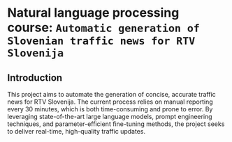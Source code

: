 # Natural language processing course: `Automatic generation of Slovenian traffic news for RTV Slovenija`

## Introduction

This project aims to automate the generation of concise, accurate traffic news for RTV Slovenija. The current process relies on manual reporting every 30 minutes, which is both time-consuming and prone to error. By leveraging state-of-the-art large language models, prompt engineering techniques, and parameter-efficient fine-tuning methods, the project seeks to deliver real-time, high-quality traffic updates.
